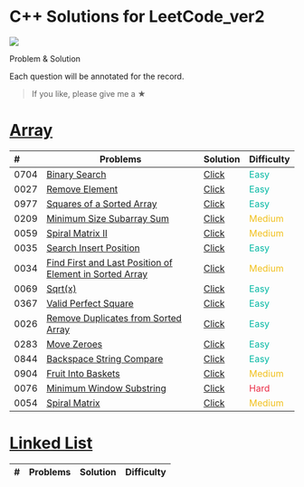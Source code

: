 # C++ Solutions for LeetCode_ver2
![](https://img.shields.io/badge/language-c++-green)

Problem & Solution

Each question will be annotated for the record.

> If you like, please give me a ★

# [Array](./Array/)
| # | Problems | Solution | Difficulty |
|:--| ----- | -------- | ---------- |
|0704|[Binary Search](https://leetcode.com/problems/binary-search/)|[Click](./Array/0704_BinarySearch.cpp)|<font color="#00b8a3">Easy</font>|
|0027|[Remove Element](https://leetcode.com/problems/remove-element/)|[Click](./Array/0027_RemoveElement.cpp)|<font color="#00b8a3">Easy</font>|
|0977|[Squares of a Sorted Array](https://leetcode.com/problems/squares-of-a-sorted-array/)|[Click](./Array/0977_SquaresofaSortedArray.cpp)|<font color="#00b8a3">Easy</font>|
|0209|[Minimum Size Subarray Sum](https://leetcode.com/problems/minimum-size-subarray-sum/)|[Click](./Array/0209_MinimumSizeSubarraySum.cpp)|<font color="#f1c01c">Medium</font>|
|0059|[Spiral Matrix II](https://leetcode.com/problems/spiral-matrix-ii/)|[Click](./Array/0059_SpiralMatrixII.cpp)|<font color="#f1c01c">Medium</font>|
|0035|[Search Insert Position](https://leetcode.com/problems/search-insert-position/)|[Click](./Array/0035_SearchInsertPosition.cpp)|<font color="#00b8a3">Easy</font>|
|0034|[Find First and Last Position of Element in Sorted Array](https://leetcode.com/problems/find-first-and-last-position-of-element-in-sorted-array/)|[Click](./Array/0034_FindFirstandLastPositionofElementinSortedArray.cpp)|<font color="#f1c01c">Medium</font>|
|0069|[Sqrt(x)](https://leetcode.com/problems/sqrtx/)|[Click](./Array/0069_Sqrt(x).cpp)|<font color="#00b8a3">Easy</font>|
|0367|[Valid Perfect Square](https://leetcode.com/problems/valid-perfect-square/)|[Click](./Array/0367_ValidPerfectSquare.cpp)|<font color="#00b8a3">Easy</font>|
|0026|[Remove Duplicates from Sorted Array](https://leetcode.com/problems/remove-duplicates-from-sorted-array/)|[Click](./Array/0026_RemoveDuplicatesfromSortedArray.cpp)|<font color="#00b8a3">Easy</font>|
|0283|[Move Zeroes](https://leetcode.com/problems/move-zeroes)|[Click](./Array/0283_MoveZeroes.cpp)|<font color="#00b8a3">Easy</font>|
|0844|[Backspace String Compare](https://leetcode.com/problems/backspace-string-compare/)|[Click](./Array/0844_BackspaceStringCompare.cpp)|<font color="#00b8a3">Easy</font>|
|0904|[Fruit Into Baskets](https://leetcode.com/problems/fruit-into-baskets/)|[Click](./Array/0904_FruitIntoBaskets.cpp)|<font color="#f1c01c">Medium</font>|
|0076|[Minimum Window Substring](https://leetcode.com/problems/minimum-window-substring/)|[Click](./Array/0076_MinimumWindowSubstring.cpp)|<font color="#eb2c45">Hard</font>|
|0054|[Spiral Matrix](https://leetcode.com/problems/spiral-matrix/)|[Click](./Array/0054_SpiralMatrix.cpp)|<font color="#f1c01c">Medium</font>|

# [Linked List](./LinkedList/)
| # | Problems | Solution | Difficulty |
|:--| ----- | -------- | ---------- |
